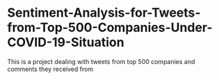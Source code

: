# Sentiment-Analysis-for-Tweets-from-Top-500-Companies-Under-COVID-19-Situation

This is a project dealing with tweets from top 500 companies and comments they received from
